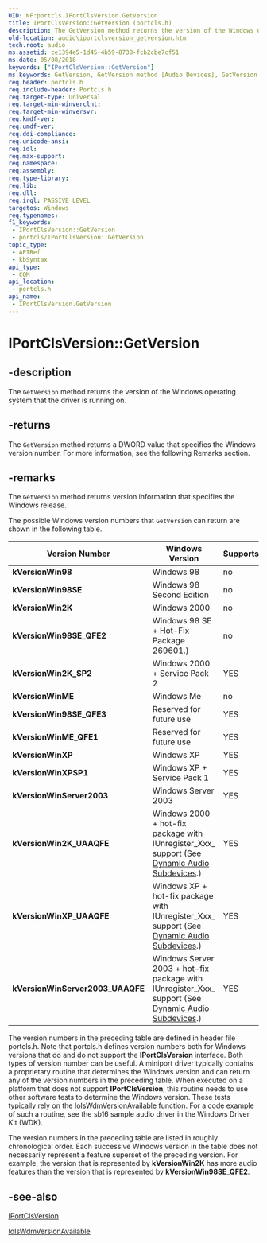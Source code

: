 ```yaml
---
UID: NF:portcls.IPortClsVersion.GetVersion
title: IPortClsVersion::GetVersion (portcls.h)
description: The GetVersion method returns the version of the Windows operating system that the driver is running on.
old-location: audio\iportclsversion_getversion.htm
tech.root: audio
ms.assetid: ce1394e5-1d45-4b59-8738-fcb2cbe7cf51
ms.date: 05/08/2018
keywords: ["IPortClsVersion::GetVersion"]
ms.keywords: GetVersion, GetVersion method [Audio Devices], GetVersion method [Audio Devices],IPortClsVersion interface, IPortClsVersion interface [Audio Devices],GetVersion method, IPortClsVersion.GetVersion, IPortClsVersion::GetVersion, audio.iportclsversion_getversion, audmp-routines_82b73b24-296b-4b31-88e4-1d1303863c6c.xml, portcls/IPortClsVersion::GetVersion
req.header: portcls.h
req.include-header: Portcls.h
req.target-type: Universal
req.target-min-winverclnt: 
req.target-min-winversvr: 
req.kmdf-ver: 
req.umdf-ver: 
req.ddi-compliance: 
req.unicode-ansi: 
req.idl: 
req.max-support: 
req.namespace: 
req.assembly: 
req.type-library: 
req.lib: 
req.dll: 
req.irql: PASSIVE_LEVEL
targetos: Windows
req.typenames: 
f1_keywords:
 - IPortClsVersion::GetVersion
 - portcls/IPortClsVersion::GetVersion
topic_type:
 - APIRef
 - kbSyntax
api_type:
 - COM
api_location:
 - portcls.h
api_name:
 - IPortClsVersion.GetVersion
---
```


# IPortClsVersion::GetVersion


## -description

The <code>GetVersion</code> method returns the version of the Windows operating system that the driver is running on.

## -returns

The <code>GetVersion</code> method returns a DWORD value that specifies the Windows version number. For more information, see the following Remarks section.

## -remarks

The <code>GetVersion</code> method returns version information that specifies the Windows release.

The possible Windows version numbers that <code>GetVersion</code> can return are shown in the following table.

| Version Number | Windows Version | Supports |
|----------------|-----------------|----------|
|**kVersionWin98**|Windows 98|no|
|**kVersionWin98SE**|Windows 98 Second Edition|no|
|**kVersionWin2K**|Windows 2000|no|
|**kVersionWin98SE_QFE2**|Windows 98 SE + Hot-Fix Package 269601.)|no|
|**kVersionWin2K_SP2**|Windows 2000 + Service Pack 2|YES|
|**kVersionWinME**|Windows Me|no|
|**kVersionWin98SE_QFE3**|Reserved for future use|YES|
|**kVersionWinME_QFE1**|Reserved for future use|YES|
|**kVersionWinXP**|Windows XP|YES|
|**kVersionWinXPSP1**|Windows XP + Service Pack 1|YES|
|**kVersionWinServer2003**|Windows Server 2003|YES|
|**kVersionWin2K_UAAQFE**|Windows 2000 + hot-fix package with IUnregister_Xxx_ support (See [Dynamic Audio Subdevices](/windows-hardware/drivers/audio/dynamic-audio-subdevices).)|YES|
|**kVersionWinXP_UAAQFE**|Windows XP + hot-fix package with IUnregister_Xxx_ support (See [Dynamic Audio Subdevices](/windows-hardware/drivers/audio/dynamic-audio-subdevices).)|YES|
|**kVersionWinServer2003_UAAQFE**|Windows Server 2003 + hot-fix package with IUnregister_Xxx_ support (See [Dynamic Audio Subdevices](/windows-hardware/drivers/audio/dynamic-audio-subdevices).)|YES|

The version numbers in the preceding table are defined in header file portcls.h. Note that portcls.h defines version numbers both for Windows versions that do and do not support the <b>IPortClsVersion</b> interface. Both types of version number can be useful. A miniport driver typically contains a proprietary routine that determines the Windows version and can return any of the version numbers in the preceding table. When executed on a platform that does not support <b>IPortClsVersion</b>, this routine needs to use other software tests to determine the Windows version. These tests typically rely on the <a href="/windows-hardware/drivers/ddi/wdm/nf-wdm-ioiswdmversionavailable">IoIsWdmVersionAvailable</a> function. For a code example of such a routine, see the sb16 sample audio driver in the Windows Driver Kit (WDK).

The version numbers in the preceding table are listed in roughly chronological order. Each successive Windows version in the table does not necessarily represent a feature superset of the preceding version. For example, the version that is represented by <b>kVersionWin2K</b> has more audio features than the version that is represented by <b>kVersionWin98SE_QFE2</b>.

## -see-also

<a href="/windows-hardware/drivers/ddi/portcls/nn-portcls-iportclsversion">IPortClsVersion</a>



<a href="/windows-hardware/drivers/ddi/wdm/nf-wdm-ioiswdmversionavailable">IoIsWdmVersionAvailable</a>